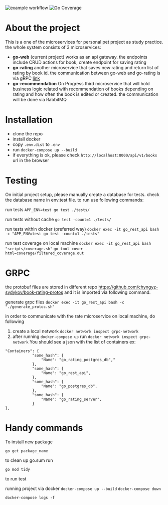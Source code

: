 ![example workflow](https://github.com/chyngyz-sydykov/go-web/actions/workflows/ci.yml/badge.svg)
![Go Coverage](https://github.com/chyngyz-sydykov/go-web/wiki/coverage.svg)

# About the project

This is a one of the microservices for personal pet project as study practice. the whole system consists of 3 microservices:
 - **go-web** (current project) works as an api gateway. the endpoints include CRUD actions for book, create endpoint for saving rating
 - **go-rating** another microservice that saves new rating and return list of rating by book id. the communication between go-web and go-rating is via gRPC [link](https://github.com/chyngyz-sydykov/go-rating)
- **go-recommendation** On Progress third microservice that will hold business logic related with recommendation of books depending on rating and how often the book is edited or created. the communication will be done via RabbitMQ

# Installation

 - clone the repo
 - install docker
 - copy `.env.dist` to `.env`
 - run `docker-compose up --build`
 - if everything is ok, please check `http://localhost:8000/api/v1/books` url in the browser

# Testing

On initial project setup, please manually create a database for tests. check the database name in env.test file. to run use following commands:

run tests `APP_ENV=test go test ./tests/`

run tests without cache `go test -count=1 ./tests/`

run tests within docker (preferred way) `docker exec -it go_rest_api bash -c "APP_ENV=test go test -count=1 ./tests"`

run test coverage on local machine `docker exec -it go_rest_api bash "scripts/coverage.sh"`
`go tool cover -html=coverage/filtered_coverage.out`

# GRPC

the protobuf files are stored in different repo https://github.com/chyngyz-sydykov/book-rating-protos and it is imported via following command.

generate grpc files `docker exec -it go_rest_api bash -c "./generate_protoc.sh"`

in order to communicate with the rate microservice on local machine, do following

1. create a local network `docker network inspect grpc-network`
2. after running `docker-compose up` run `docker network inspect grpc-network`
You should see a json with the list of containers ex:
```
"Containers": {
            "some_hash": {
                "Name": "go_rating_postgres_db","
            },
            "some_hash": {
                "Name": "go_rest_api",
            },
            "some_hash": {
                "Name": "go_postgres_db",
            },
            "some_hash": {
                "Name": "go_rating_server",
            }
},
```

# Handy commands

To install new package

`go get package_name`

to clean up go.sum run

`go mod tidy`

to run test

running project via docker
`docker-compose up --build`
`docker-compose down`

`docker-compose logs -f`